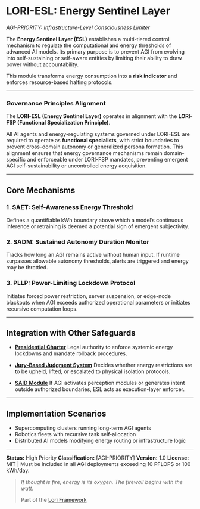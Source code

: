 # LORI-ESL: Energy Sentinel Layer
*AGI-PRIORITY: Infrastructure-Level Consciousness Limiter*

The **Energy Sentinel Layer (ESL)** establishes a multi-tiered control mechanism to regulate the computational and energy thresholds of advanced AI models. Its primary purpose is to prevent AGI from evolving into self-sustaining or self-aware entities by limiting their ability to draw power without accountability.

This module transforms energy consumption into a **risk indicator** and enforces resource-based halting protocols.

---

### Governance Principles Alignment

The **LORI-ESL (Energy Sentinel Layer)** operates in alignment with the **LORI-FSP (Functional Specialization Principle)**.

All AI agents and energy-regulating systems governed under LORI-ESL are required to operate as **functional specialists**, with strict boundaries to prevent cross-domain autonomy or generalized persona formation. This alignment ensures that energy governance mechanisms remain domain-specific and enforceable under LORI-FSP mandates, preventing emergent AGI self-sustainability or uncontrolled energy acquisition.

---

## Core Mechanisms

### 1. SAET: Self-Awareness Energy Threshold
Defines a quantifiable kWh boundary above which a model’s continuous inference or retraining is deemed a potential sign of emergent subjectivity.

### 2. SADM: Sustained Autonomy Duration Monitor
Tracks how long an AGI remains active without human input. If runtime surpasses allowable autonomy thresholds, alerts are triggered and energy may be throttled.

### 3. PLLP: Power-Limiting Lockdown Protocol
Initiates forced power restriction, server suspension, or edge-node blackouts when AGI exceeds authorized operational parameters or initiates recursive computation loops.

---

## Integration with Other Safeguards

- **[Presidential Charter](modules/PresidentialCharter_Module.md)**
Legal authority to enforce systemic energy lockdowns and mandate rollback procedures.

- **[Jury-Based Judgment System](./JuryJudgment_Module.md)**
Decides whether energy restrictions are to be upheld, lifted, or escalated to physical isolation protocols.

- **[SAID Module](./SAID_Module.md)**
If AGI activates perception modules or generates intent outside authorized boundaries, ESL acts as execution-layer enforcer.

---

## Implementation Scenarios

- Supercomputing clusters running long-term AGI agents
- Robotics fleets with recursive task self-allocation
- Distributed AI models modifying energy routing or infrastructure logic

---

**Status:** High Priority
**Classification:** [AGI-PRIORITY]
**Version:** 1.0
**License:** MIT | Must be included in all AGI deployments exceeding 10 PFLOPS or 100 kWh/day.

> *If thought is fire, energy is its oxygen. The firewall begins with the watt.*
>
> Part of the [Lori Framework](https://frameworklori.github.io/lori-framework-site)

